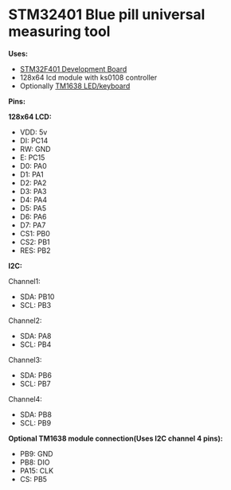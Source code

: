 # STM32401 Blue pill universal measuring tool

**Uses:**
- [STM32F401 Development Board](https://www.amazon.de/gp/product/B0B5DVM7KH)
- 128x64 lcd module with ks0108 controller
- Optionally [TM1638 LED/keyboard](https://www.amazon.de/gp/product/B07Y9QB74M)

**Pins:**

**128x64 LCD:**
- VDD: 5v
- DI: PC14
- RW: GND
- E: PC15
- D0: PA0
- D1: PA1
- D2: PA2
- D3: PA3
- D4: PA4
- D5: PA5
- D6: PA6
- D7: PA7
- CS1: PB0
- CS2: PB1
- RES: PB2

**I2C:**

Channel1:
- SDA: PB10
- SCL: PB3

Channel2:
- SDA: PA8
- SCL: PB4

Channel3:
- SDA: PB6
- SCL: PB7

Channel4:
- SDA: PB8
- SCL: PB9

**Optional TM1638 module connection(Uses I2C channel 4 pins):**
- PB9: GND
- PB8: DIO
- PA15: CLK
- CS: PB5
